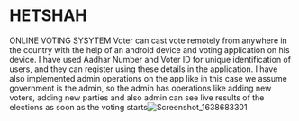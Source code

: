 # HETSHAH
ONLINE VOTING SYSYTEM
Voter can cast vote remotely from anywhere in the country with the help of an android device and voting application on his device. I have used Aadhar Number and Voter ID for unique identification of users, and they can register using these details in the application. I have also implemented admin operations on the app like in this case we assume government is the admin, so the admin has operations like adding new voters, adding new parties and also admin can see live results of the elections as soon as the voting starts![Screenshot_1638683301](https://user-images.githubusercontent.com/89287917/146402858-b3355679-3925-41c8-a95e-4e220165752c.png)

